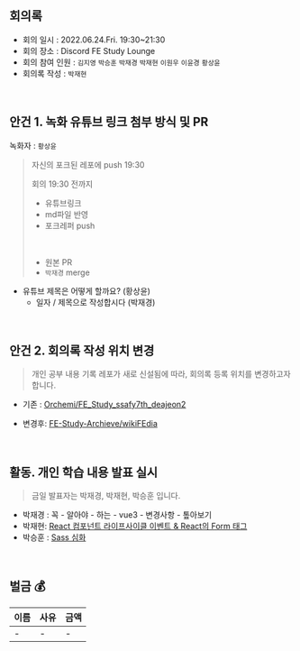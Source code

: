 ## 회의록

- 회의 일시 : 2022.06.24.Fri. 19:30~21:30
- 회의 장소 : Discord FE Study Lounge
- 회의 참여 인원 : `김지영` `박승훈` `박재경` `박재현` `이원우` `이윤경` `황상윤`  
- 회의록 작성 : `박재현`

<br>

## 안건 1. 녹화 유튜브 링크 첨부 방식 및 PR



녹화자 : `황상윤`

> 자신의 포크된 레포에 push 19:30
>
> 회의 19:30 전까지
>
> * 유튜브링크
> * md파일 반영
> * 포크레퍼 push
>
> <br>
>
> * 원본 PR
> * `박재경` merge



* 유튜브 제목은 어떻게 할까요? (황상윤)
  * 일자 / 제목으로 작성합시다 (박재경)

<br>

## 안건 2. 회의록 작성 위치 변경

> 개인 공부 내용 기록 레포가 새로 신설됨에 따라, 회의록 등록 위치를 변경하고자 합니다.

* 기존 : [Orchemi/FE_Study_ssafy7th_deajeon2](https://github.com/Orchemi/FE_Study_ssafy7th_deajeon2)

* 변경후: [FE-Study-Archieve/wikiFEdia](https://github.com/FE-Study-Archieve/wikiFEdia)

<br>

## 활동. 개인 학습 내용 발표 실시

> 금일 발표자는 박재경, 박재현, 박승훈 입니다.

- 박재경 : 꼭 - 알아야 - 하는 - vue3 - 변경사항 - 톺아보기
- 박재현: [React 컴포넌트 라이프사이클 이벤트 & React의 Form 태그](https://www.youtube.com/watch?v=fz52FuMhS1c) 
- 박승훈 : [Sass 심화](https://www.youtube.com/watch?v=NwOB5msNCPc)

<br>

## 벌금 :moneybag:

| 이름   | 사유                                                 | 금액     |
| ------ | ---------------------------------------------------- | -------- |
| - | - | - |